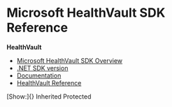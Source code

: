 <div id="content" class="content" role="main" ms.cmpgrp="content body">

<div id="archiveDisclaimerText" style="DISPLAY: none">

This documentation is archived and is not being maintained.

</div>

<div xmlns="http://www.w3.org/1999/xhtml">

<div mtps="http://msdn2.microsoft.com/mtps">

<div data-fragmentname="PageTitle">

Microsoft HealthVault SDK Reference
===================================

<div class="lw_vs">

<div id="curversion">

**HealthVault**

</div>

</div>

<div style="CLEAR: both">

</div>

</div>

<div data-fragmentname="PageContent">

<div class="RichText">

-   [Microsoft HealthVault SDK
    Overview](healthvault-xml-api-reference.md "Microsoft HealthVault SDK Overview")
-   [.NET SDK
    version](healthvault-xml-api-reference.md ".NET SDK version")
-   [Documentation](healthvault-xml-api-reference.md "Documentation")
-   [HealthVault
    Reference](healthvault-xml-api-reference.md "HealthVault Reference")

</div>

</div>

</div>

</div>

<div class="libraryMemberFilter">

<div class="filterContainer">

[Show:]{} Inherited Protected

</div>

</div>

</div>
